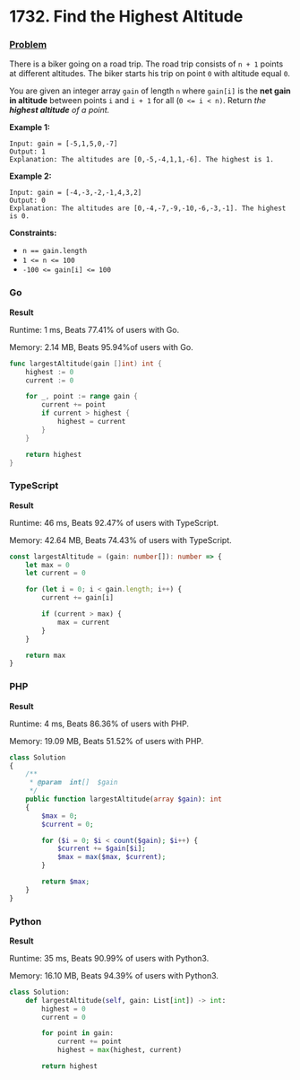 # 1732. Find the Highest Altitude

### [Problem](https://leetcode.com/problems/find-the-highest-altitude/description/)

There is a biker going on a road trip. The road trip consists of `n + 1` points at different altitudes. The biker starts his trip on point `0` with altitude equal `0`.

You are given an integer array `gain` of length `n` where `gain[i]` is the **net gain in altitude** between points `i`​​​​​​ and `i + 1` for all (`0 <= i < n)`. Return _the **highest altitude** of a point._

**Example 1:**

```
Input: gain = [-5,1,5,0,-7]
Output: 1
Explanation: The altitudes are [0,-5,-4,1,1,-6]. The highest is 1.
```

**Example 2:**

```
Input: gain = [-4,-3,-2,-1,4,3,2]
Output: 0
Explanation: The altitudes are [0,-4,-7,-9,-10,-6,-3,-1]. The highest is 0.
```

**Constraints:**

* `n == gain.length`
* `1 <= n <= 100`
* `-100 <= gain[i] <= 100`

### Go

**Result**

Runtime: 1 ms, Beats 77.41% of users with Go.

Memory: 2.14 MB, Beats 95.94%of users with Go.

```go
func largestAltitude(gain []int) int {
	highest := 0
	current := 0

	for _, point := range gain {
		current += point
		if current > highest {
			highest = current
		}
	}

	return highest
}
```

### TypeScript

**Result**

Runtime: 46 ms, Beats 92.47% of users with TypeScript.

Memory: 42.64 MB, Beats 74.43% of users with TypeScript.

```typescript
const largestAltitude = (gain: number[]): number => {
    let max = 0
    let current = 0

    for (let i = 0; i < gain.length; i++) {
        current += gain[i]

        if (current > max) {
            max = current
        }
    }

    return max
}
```

### PHP

**Result**

Runtime: 4 ms, Beats 86.36% of users with PHP.

Memory: 19.09 MB, Beats 51.52% of users with PHP.

```php
class Solution
{
    /**
     * @param  int[]  $gain
     */
    public function largestAltitude(array $gain): int
    {
        $max = 0;
        $current = 0;

        for ($i = 0; $i < count($gain); $i++) {
            $current += $gain[$i];
            $max = max($max, $current);
        }

        return $max;
    }
}
```

### Python <a href="#python" id="python"></a>

**Result**

Runtime: 35 ms, Beats 90.99% of users with Python3.

Memory: 16.10 MB, Beats 94.39% of users with Python3.

```python
class Solution:
    def largestAltitude(self, gain: List[int]) -> int:
        highest = 0
        current = 0

        for point in gain:
            current += point
            highest = max(highest, current)

        return highest
```
